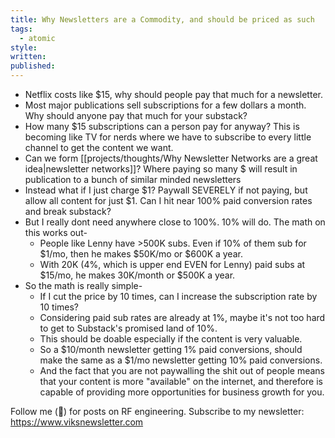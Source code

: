 ```yaml
---
title: Why Newsletters are a Commodity, and should be priced as such
tags:
  - atomic
style: 
written: 
published:
---
```

- Netflix costs like $15, why should people pay that much for a newsletter.
- Most major publications sell subscriptions for a few dollars a month. Why should anyone pay that much for your substack?
- How many $15 subscriptions can a person pay for anyway? This is becoming like TV for nerds where we have to subscribe to every little channel to get the content we want.
- Can we form [[projects/thoughts/Why Newsletter Networks are a great idea|newsletter networks]]? Where paying so many $ will result in publication to a bunch of similar minded newsletters
- Instead what if I just charge $1? Paywall SEVERELY if not paying, but allow all content for just $1. Can I hit near 100% paid conversion rates and break substack?
- But I really dont need anywhere close to 100%. 10% will do. The math on this works out-
	- People like Lenny have >500K subs. Even if 10% of them sub for $1/mo, then he makes $50K/mo or $600K a year.
	- With 20K (4%, which is upper end EVEN for Lenny) paid subs at $15/mo, he makes 30K/month or $500K a year.
- So the math is really simple-
	- If I cut the price by 10 times, can I increase the subscription rate by 10 times?
	- Considering paid sub rates are already at 1%, maybe it's not too hard to get to Substack's promised land of 10%.
	- This should be doable especially if the content is very valuable.
	- So a $10/month newsletter getting 1% paid conversions, should make the same as a $1/mo newsletter getting 10% paid conversions.
	- And the fact that you are not paywalling the shit out of people means that your content is more "available" on the internet, and therefore is capable of providing more opportunities for business growth for you.

Follow me (🔔) for posts on RF engineering.
Subscribe to my newsletter: https://www.viksnewsletter.com